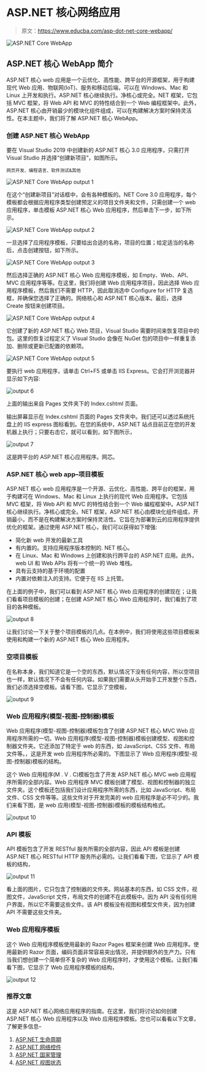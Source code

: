 # ASP.NET 核心网络应用

> 原文：<https://www.educba.com/asp-dot-net-core-webapp/>

![ASP.NET Core WebApp](img/8dcc952ffd8714a66bc5a0018eef6a7c.png)



## ASP.NET 核心 WebApp 简介

ASP.NET 核心 web 应用是一个云优化、高性能、跨平台的开源框架，用于构建现代 Web 应用、物联网(IoT)、服务和移动后端，可以在 Windows、Mac 和 Linux 上开发和执行。ASP.NET 核心继续执行。净核心或完全。NET 框架，它包括 MVC 框架，将 Web API 和 MVC 的特性结合到一个 Web 编程框架中。此外，ASP.NET 核心由开销最少的模块化组件组成，可以在构建解决方案时保持灵活性。在本主题中，我们将了解 ASP.NET 核心 WebApp。

### 创建 ASP.NET 核心 WebApp

要在 Visual Studio 2019 中创建新的 ASP.NET 核心 3.0 应用程序，只需打开 Visual Studio 并选择“创建新项目”，如图所示。

<small>网页开发、编程语言、软件测试&其他</small>

![ASP.NET Core WebApp output 1](img/7dcefefc4d102848a41b5e51d0339842.png)



在这个“创建新项目”对话框中，会有各种模板的。NET Core 3.0 应用程序，每个模板都会根据应用程序类型创建预定义的项目文件夹和文件，只需创建一个 web 应用程序，单击模板 ASP.NET 核心 Web 应用程序，然后单击下一步，如下所示。

![ASP.NET Core WebApp output 2](img/3ec8c2f9213cd7495b3fdaadb8afc220.png)



一旦选择了应用程序模板，只要给出合适的名称，项目的位置；给定适当的名称后，点击创建按钮，如下所示。

![ASP.NET Core WebApp output 3](img/eaeb4edcb1167315eb33cf070a52987e.png)



然后选择正确的 ASP.NET 核心 Web 应用程序模板，如 Empty、Web、API、MVC 应用程序等等。在这里，我们将创建 Web 应用程序项目，因此选择 Web 应用程序模板，然后我们不需要 HTTP，因此取消选中 Configure for HTTP 复选框，并确保您选择了正确的。网络核心和 ASP.NET 核心版本。最后，选择 Create 按钮来创建项目。

![ASP.NET Core WebApp output 4](img/aaade23b5e4084d539d19d70135a7daa.png)



它创建了新的 ASP.NET 核心 Web 项目，Visual Studio 需要时间来恢复项目中的包。这里的恢复过程定义了 Visual Studio 会像在 NuGet 包的项目中一样重复添加、删除或更新已配置的依赖项。

![ASP.NET Core WebApp output 5](img/5e77778d28e13235ab7ea7cfff8bc485.png)



要执行 web 应用程序，请单击 Ctrl+F5 或单击 IIS Express。它会打开浏览器并显示如下内容:

![output 6](img/2de259e0b8e667d7b641749397442e74.png)



上面的输出来自 Pages 文件夹下的 Index.cshtml 页面。

输出屏幕显示在 Index.cshtml 页面的 Pages 文件夹中。我们还可以透过系统托盘上的 IIS express 图标看到。在您的系统中，ASP.NET 站点目前正在您的开发机器上执行；只要右击它，就可以看到，如下图所示，

![output 7](img/dc46959a10dc3ae774101a4ee608f471.png)



这是跨平台的 ASP.NET 核心应用程序。网芯。

### ASP.NET 核心 web app–项目模板

ASP.NET 核心 web 应用程序是一个开源、云优化、高性能、跨平台的框架，用于构建可在 Windows、Mac 和 Linux 上执行的现代 Web 应用程序。它包括 MVC 框架，将 Web API 和 MVC 的特性结合到一个 Web 编程框架中。ASP.NET 核心继续执行。净核心或完全。NET 框架，ASP.NET 核心由模块化组件组成，开销最小，而不是在构建解决方案时保持灵活性。它旨在为部署到云的应用程序提供优化的框架。通过使用 ASP.NET 核心，我们可以获得如下增强:

*   简化新 web 开发的最新工具
*   有内置的。支持应用程序版本控制的. NET 核心。
*   在 Linux、Mac 和 Windows 上创建和执行跨平台的 ASP.NET 应用。此外，web UI 和 Web APIs 将有一个统一的 Web 堆栈。
*   具有云支持的基于环境的配置
*   内置对依赖注入的支持。它便于在 IIS 上托管。

在上面的例子中，我们可以看到 ASP.NET 核心 Web 应用程序的创建现在；让我们看看项目模板的创建；在创建 ASP.NET 核心 Web 应用程序时，我们看到了项目的各种模板。

![output 8](img/24154cf2756874520fc63b5d823c331c.png)



让我们讨论一下关于整个项目模板的几点。在本例中，我们将使用这些项目模板来使用和构建一个新的 ASP.NET 核心 Web 应用程序。

### 空项目模板

在名称本身，我们知道它是一个空的东西，默认情况下没有任何内容，所以空项目也一样，默认情况下不会有任何内容。如果我们需要从头开始手工开发整个东西，我们必须选择空模板。请看下图，它显示了空模板，

![output 9](img/172fc7be327700bc1777ca4da30b1e2c.png)



### Web 应用程序(模型-视图-控制器)模板

Web 应用程序(模型-视图-控制器)模板包含了创建 ASP.NET 核心 MVC Web 应用程序所需的一切。Web 应用程序(模型-视图-控制器)模板创建模型、视图和控制器文件夹。它还添加了特定于 web 的东西，如 JavaScript、CSS 文件、布局文件等。，这是开发 web 应用程序所必需的。下图显示了 Web 应用程序(模型-视图-控制器)模板的结构。

这个 Web 应用程序(M . V . C)模板包含了开发 ASP.NET 核心 MVC web 应用程序所需的全部内容。Web 应用程序 MVC 模板创建了模型、视图和控制器的独立文件夹。这个模板还包括我们设计应用程序所需的东西，比如 JavaScript、布局文件、CSS 文件等等。这些文件对于开发完美的 web 应用程序是必不可少的。我们来看下图，是 web 应用(模型-视图-控制器)模板的模板结构格式。

![output 10](img/e066fc328687f5e8c36d94306805d47d.png)



### API 模板

API 模板包含了开发 RESTful 服务所需的全部内容，因此 API 模板是创建 ASP.NET 核心 RESTful HTTP 服务所必需的。让我们看看下图，它显示了 API 模板的结构，

![output 11](img/9d793ada6ada5c7a376f7e624a4a4f56.png)



看上面的图片，它只包含了控制器的文件夹。网站基本的东西，如 CSS 文件，视图文件，JavaScript 文件，布局文件的创建不在此模板中。因为 API 没有任何用户界面，所以它不需要这些文件。该 API 模板没有视图和模型文件夹，因为创建 API 不需要这些文件夹。

### Web 应用程序模板

这个 Web 应用程序模板使用最新的 Razor Pages 框架来创建 Web 应用程序。使用最新的 Razor 页面，编码页面非常容易突出情况，并提供额外的生产力。只有当我们想创建一个简单但不复杂的 Web 应用程序时，才使用这个模板。让我们看看下图，它显示了 Web 应用程序模板的结构，

![output 12](img/3977dc727696ddf7e0b7bc4ea9142bb6.png)



### 推荐文章

这是 ASP.NET 核心网络应用程序的指南。在这里，我们将讨论如何创建 ASP.NET 核心 Web 应用程序以及 Web 应用程序模板。您也可以看看以下文章，了解更多信息–

1.  [ASP.NET 生命周期](https://www.educba.com/asp-dot-net-life-cycle/)
2.  [ASP.NET 网络控件](https://www.educba.com/asp-net-web-controls/)
3.  [ASP.NET 国家管理](https://www.educba.com/asp-dot-net-state-management/)
4.  [ASP.NET 视图状态](https://www.educba.com/asp-dot-net-viewstate/)